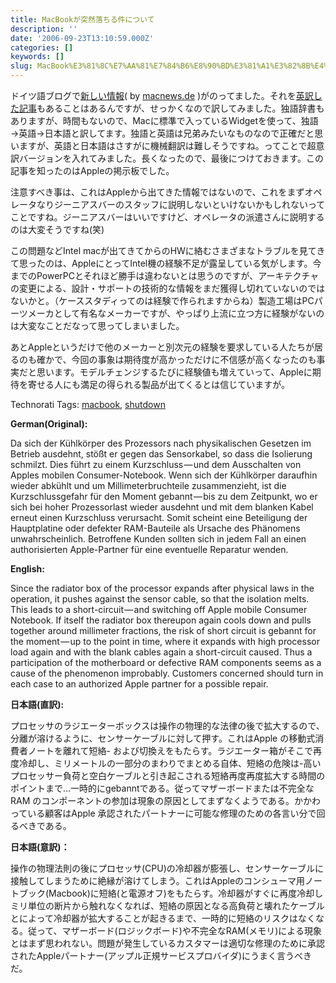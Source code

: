 ```yaml
---
title: MacBookが突然落ちる件について
description: ''
date: '2006-09-23T13:10:59.000Z'
categories: []
keywords: []
slug: MacBook%E3%81%8C%E7%AA%81%E7%84%B6%E8%90%BD%E3%81%A1%E3%82%8B%E4%BB%B6%E3%81%AB%E3%81%A4%E3%81%84%E3%81%A6
---
```

ドイツ語ブログで[新しい情報](http://www.macnews.de/news/79194)( by [macnews.de](http://www.macnews.de/) )がのってました。それを[英訳した記事](http://machouse.mhouse-j.com/?p=69)もあることはあるんですが、せっかくなので訳してみました。独語辞書もありますが、時間もないので、Macに標準で入っているWidgetを使って、独語→英語→日本語と訳してます。独語と英語は兄弟みたいなものなので正確だと思いますが、英語と日本語はさすがに機械翻訳は難しそうですね。ってことで超意訳バージョンを入れてみました。長くなったので、最後につけておきます。この記事を知ったのはAppleの掲示板でした。

注意すべき事は、これはAppleから出てきた情報ではないので、これをまずオペレータなりジーニアスバーのスタッフに説明しないといけないかもしれないってことですね。ジーニアスバーはいいですけど、オペレータの派遣さんに説明するのは大変そうですね(笑)

この問題などIntel macが出てきてからのHWに絡むさまざまなトラブルを見てきて思ったのは、AppleにとってIntel機の経験不足が露呈している気がします。今までのPowerPCとそれほど勝手は違わないとは思うのですが、アーキテクチャの変更による、設計・サポートの技術的な情報をまだ獲得し切れていないのではないかと。（ケーススタディってのは経験で作られますからね）製造工場はPCパーツメーカとして有名なメーカーですが、やっぱり上流に立つ方に経験がないのは大変なことだなって思ってしまいました。  
  
あとAppleというだけで他のメーカーと別次元の経験を要求している人たちが居るのも確かで、今回の事象は期待度が高かっただけに不信感が高くなったのも事実だと思います。モデルチェンジするたびに経験値も増えていって、Appleに期待を寄せる人にも満足の得られる製品が出てくるとは信じていますが。

Technorati Tags: [macbook](http://www.technorati.com/tag/macbook), [shutdown](http://www.technorati.com/tag/shutdown)

**German(Original):**

Da sich der Kühlkörper des Prozessors nach physikalischen Gesetzen im Betrieb ausdehnt, stößt er gegen das Sensorkabel, so dass die Isolierung schmilzt. Dies führt zu einem Kurzschluss — und dem Ausschalten von Apples mobilen Consumer-Notebook. Wenn sich der Kühlkörper daraufhin wieder abkühlt und um Millimeterbruchteile zusammenzieht, ist die Kurzschlussgefahr für den Moment gebannt — bis zu dem Zeitpunkt, wo er sich bei hoher Prozessorlast wieder ausdehnt und mit dem blanken Kabel erneut einen Kurzschluss verursacht. Somit scheint eine Beteiligung der Hauptplatine oder defekter RAM-Bauteile als Ursache des Phänomens unwahrscheinlich. Betroffene Kunden sollten sich in jedem Fall an einen authorisierten Apple-Partner für eine eventuelle Reparatur wenden.

**English:**

Since the radiator box of the processor expands after physical laws in the operation, it pushes against the sensor cable, so that the isolation melts. This leads to a short-circuit — and switching off Apple mobile Consumer Notebook. If itself the radiator box thereupon again cools down and pulls together around millimeter fractions, the risk of short circuit is gebannt for the moment — up to the point in time, where it expands with high processor load again and with the blank cables again a short-circuit caused. Thus a participation of the motherboard or defective RAM components seems as a cause of the phenomenon improbably. Customers concerned should turn in each case to an authorized Apple partner for a possible repair.

**日本語(直訳):**

プロセッサのラジエーターボックスは操作の物理的な法律の後で拡大するので、分離が溶けるように、センサーケーブルに対して押す。これはApple の移動式消費者ノートを離れて短絡- および切換えをもたらす。ラジエーター箱がそこで再度冷却し、ミリメートルの一部分のまわりでまとめる自体、短絡の危険は-高いプロセッサー負荷と空白ケーブルと引き起こされる短絡再度再度拡大する時間のポイントまで…一時的にgebanntである。従ってマザーボードまたは不完全なRAM のコンポーネントの参加は現象の原因としてまずなくようである。かかわっている顧客はApple 承認されたパートナーに可能な修理のための各言い分で回るべきである。

**日本語(意訳)：**

操作の物理法則の後にプロセッサ(CPU)の冷却器が膨張し、センサーケーブルに接触してしまうために絶縁が溶けてしまう。これはAppleのコンシューマ用ノートブック(Macbook)に短絡(と電源オフ)をもたらす。冷却器がすぐに再度冷却しミリ単位の断片から触れなくなれば、短絡の原因となる高負荷と壊れたケーブルとによって冷却器が拡大することが起きるまで、一時的に短絡のリスクはなくなる。従って、マザーボード(ロジックボード)や不完全なRAM(メモリ)による現象とはまず思われない。問題が発生しているカスタマーは適切な修理のために承認されたAppleパートナー(アップル正規サービスプロバイダ)にうまく言うべきだ。